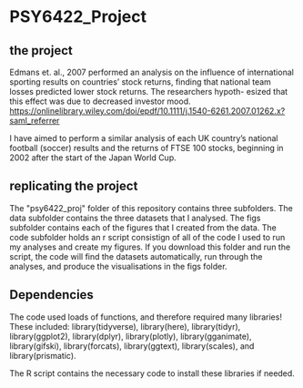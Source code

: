 # PSY6422_Project

## the project

Edmans et. al., 2007 performed an analysis on the influence of international sporting results on countries’ stock returns, finding that national team losses predicted lower stock returns. The researchers hypoth- esized that this effect was due to decreased investor mood.
https://onlinelibrary.wiley.com/doi/epdf/10.1111/j.1540-6261.2007.01262.x?saml_referrer

I have aimed to perform a similar analysis of each UK country’s national football (soccer) results and the returns of FTSE 100 stocks, beginning in 2002 after the start of the Japan World Cup.

## replicating the project

The "psy6422_proj" folder of this repository contains three subfolders. The data subfolder contains the three datasets that I analysed. The figs subfolder contains each of the figures that I created from the data. The code subfolder holds an r script consistign of all of the code I used to run my analyses and create my figures. If you download this folder and run the script, the code will find the datasets automatically, run through the analyses, and produce the visualisations in the figs folder.

## Dependencies

The code used loads of functions, and therefore required many libraries!
These included: library(tidyverse), library(here), library(tidyr), library(ggplot2), library(dplyr), library(plotly), library(gganimate), library(gifski), library(forcats), library(ggtext), library(scales), and library(prismatic).

The R script contains the necessary code to install these libraries if needed.
